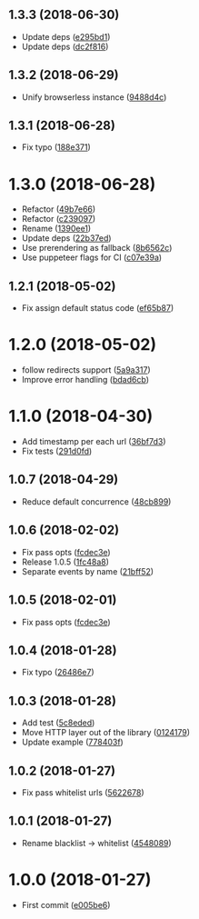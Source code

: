 <a name="1.3.3"></a>
## 1.3.3 (2018-06-30)

* Update deps ([e295bd1](https://github.com/urlint/core/commit/e295bd1))
* Update deps ([dc2f816](https://github.com/urlint/core/commit/dc2f816))



<a name="1.3.2"></a>
## 1.3.2 (2018-06-29)

* Unify browserless instance ([9488d4c](https://github.com/urlint/core/commit/9488d4c))



<a name="1.3.1"></a>
## 1.3.1 (2018-06-28)

* Fix typo ([188e371](https://github.com/urlint/core/commit/188e371))



<a name="1.3.0"></a>
# 1.3.0 (2018-06-28)

* Refactor ([49b7e66](https://github.com/urlint/core/commit/49b7e66))
* Refactor ([c239097](https://github.com/urlint/core/commit/c239097))
* Rename ([1390ee1](https://github.com/urlint/core/commit/1390ee1))
* Update deps ([22b37ed](https://github.com/urlint/core/commit/22b37ed))
* Use prerendering as fallback ([8b6562c](https://github.com/urlint/core/commit/8b6562c))
* Use puppeteer flags for CI ([c07e39a](https://github.com/urlint/core/commit/c07e39a))



<a name="1.2.1"></a>
## 1.2.1 (2018-05-02)

* Fix assign default status code ([ef65b87](https://github.com/urlint/urlint/commit/ef65b87))



<a name="1.2.0"></a>
# 1.2.0 (2018-05-02)

* follow redirects support ([5a9a317](https://github.com/urlint/urlint/commit/5a9a317))
* Improve error handling ([bdad6cb](https://github.com/urlint/urlint/commit/bdad6cb))



<a name="1.1.0"></a>
# 1.1.0 (2018-04-30)

* Add timestamp per each url ([36bf7d3](https://github.com/urlint/urlint/commit/36bf7d3))
* Fix tests ([291d0fd](https://github.com/urlint/urlint/commit/291d0fd))



<a name="1.0.7"></a>
## 1.0.7 (2018-04-29)

* Reduce default concurrence ([48cb899](https://github.com/urlint/urlint/commit/48cb899))



<a name="1.0.6"></a>
## 1.0.6 (2018-02-02)

* Fix pass opts ([fcdec3e](https://github.com/urlint/urlint/commit/fcdec3e))
* Release 1.0.5 ([1fc48a8](https://github.com/urlint/urlint/commit/1fc48a8))
* Separate events by name ([21bff52](https://github.com/urlint/urlint/commit/21bff52))



<a name="1.0.5"></a>
## 1.0.5 (2018-02-01)

* Fix pass opts ([fcdec3e](https://github.com/urlint/urlint/commit/fcdec3e))



<a name="1.0.4"></a>
## 1.0.4 (2018-01-28)

* Fix typo ([26486e7](https://github.com/urlint/urlint/commit/26486e7))



<a name="1.0.3"></a>
## 1.0.3 (2018-01-28)

* Add test ([5c8eded](https://github.com/urlint/urlint/commit/5c8eded))
* Move HTTP layer out of the library ([0124179](https://github.com/urlint/urlint/commit/0124179))
* Update example ([778403f](https://github.com/urlint/urlint/commit/778403f))



<a name="1.0.2"></a>
## 1.0.2 (2018-01-27)

* Fix pass whitelist urls ([5622678](https://github.com/urlint/urlint/commit/5622678))



<a name="1.0.1"></a>
## 1.0.1 (2018-01-27)

* Rename blacklist → whitelist ([4548089](https://github.com/urlint/urlint/commit/4548089))



<a name="1.0.0"></a>
# 1.0.0 (2018-01-27)

* First commit ([e005be6](https://github.com/urlint/urlint/commit/e005be6))




